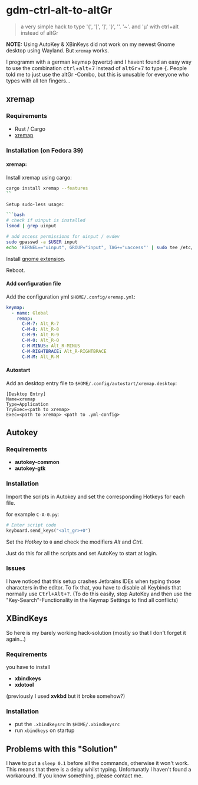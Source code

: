 # gdm-ctrl-alt-to-altGr
> a very simple hack to type '{', '[', ']', '}', '\'. '~'. and 'µ' with ctrl+alt instead of altGr

**NOTE:** Using AutoKey & XBinKeys did not work on my newest Gnome desktop using Wayland. But `xremap` works.

I programm with a german keymap (qwertz) and I havent found an easy way to use the combination <kbd>ctrl</kbd>+<kbd>alt</kbd>+<kbd>7</kbd> instead of <kbd>altGr</kbd>+<kbd>7</kbd> to type <kbd>{</kbd>. People told me to just use the altGr -Combo, but this is unusable for everyone who types with all ten fingers...

## xremap
### Requirements
 - Rust / Cargo
 - [xremap](https://github.com/k0kubun/xremap)

### Installation (on Fedora 39)

#### xremap:

Install xremap using cargo: 

```bash
cargo install xremap --features 
``

Setup sudo-less usage:

```bash
# check if uinput is installed
lsmod | grep uinput

# add access permissions for uinput / evdev
sudo gpasswd -a $USER input
echo 'KERNEL=="uinput", GROUP="input", TAG+="uaccess"' | sudo tee /etc/udev/rules.d/input.rules
```

Install [gnome extension](https://extensions.gnome.org/extension/5060/xremap).

Reboot.

#### Add configuration file

Add the configuration yml `$HOME/.config/xremap.yml`:

```yml
keymap:
  - name: Global
    remap:
      C-M-7: Alt_R-7
      C-M-8: Alt_R-8
      C-M-9: Alt_R-9
      C-M-0: Alt_R-0
      C-M-MINUS: Alt_R-MINUS
      C-M-RIGHTBRACE: Alt_R-RIGHTBRACE
      C-M-M: Alt_R-M
```

#### Autostart

Add an desktop entry file to `$HOME/.config/autostart/xremap.desktop`:

```desktop
[Desktop Entry]
Name=xremap
Type=Application
TryExec=<path to xremap>
Exec=<path to xremap> <path to .yml-config>
```



## Autokey
### Requirements
 - **autokey-common**
 - **autokey-gtk**

### Installation
Import the scripts in Autokey and set the corresponding Hotkeys for each file.

for example `C-A-0.py`:
```python
# Enter script code
keyboard.send_keys("<alt_gr>+0")
```
Set the *Hotkey* to `0` and check the modifiers *Alt* and *Ctrl*.

Just do this for all the scripts and set AutoKey to start at login. 

### Issues
I have noticed that this setup crashes Jetbrains IDEs when typing those characters in the editor.
To fix that, you have to disable all Keybinds that normally use <Kbd>Ctrl+Alt+?</Kbd>. (To do this easily,
stop AutoKey and then use the "Key-Search"-Functionality in the Keymap Settings to find all conflicts)

## XBindKeys
So here is my barely working hack-solution (mostly so that I don't forget it again...)

### Requirements
you have to install
 - **xbindkeys**
 - **xdotool**

(previously I used **xvkbd** but it broke somehow?)

### Installation
 - put the `.xbindkeysrc` in `$HOME/.xbindkeysrc`
 - run `xbindkeys` on startup



## Problems with this "Solution"
I have to put a `sleep 0.1` before all the commands, otherwise it won't work. This means that there is a delay whilst typing. Unfortunatly I haven't found a workaround. If you know something, please contact me.

